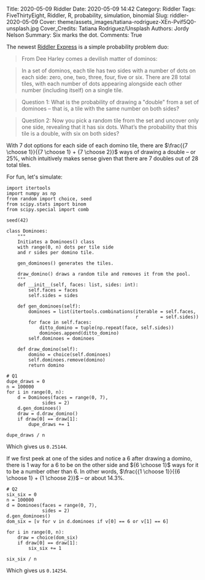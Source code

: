 Title: 2020-05-09 Riddler
Date: 2020-05-09 14:42
Category: Riddler
Tags: FiveThirtyEight, Riddler, R, probability, simulation, binomial
Slug: riddler-2020-05-09
Cover: theme/assets_images/tatiana-rodriguez-XEn-Pvif5Q0-unsplash.jpg
Cover_Credits: Tatiana Rodriguez/Unsplash
Authors: Jordy Nelson
Summary: Six marks the dot. 
Comments: True

<script type="text/x-mathjax-config">
MathJax.Hub.Config({
 "HTML-CSS": { linebreaks: { automatic: true } },
         SVG: { linebreaks: { automatic: true } }
});
</script>

The newest [Riddler Express](https://fivethirtyeight.com/features/can-you-eat-an-apple-like-a-toddler/) is a simple probability problem duo:

> From Dee Harley comes a devilish matter of dominos:

> In a set of dominos, each tile has two sides with a number of dots on each side: zero, one, two, three, four, five or six. There are 28 total tiles, with each number of dots appearing alongside each other number (including itself) on a single tile.

> Question 1: What is the probability of drawing a "double" from a set of dominoes &ndash; that is, a tile with the same number on both sides?

> Question 2: Now you pick a random tile from the set and uncover only one side, revealing that it has six dots. What’s the probability that this tile is a double, with six on both sides?

With 7 dot options for each side of each domino tile, there are $\frac{{7 \choose 1}}{{7 \choose 1} + {7 \choose 2}}$ ways of drawing a double &ndash; or 25%, which intuitively makes sense given that there are 7 doubles out of 28 total tiles. 

For fun, let's simulate:

```{python}
import itertools
import numpy as np
from random import choice, seed
from scipy.stats import binom
from scipy.special import comb

seed(42)

class Dominoes:
    """
    Initiates a Dominoes() class 
    with range(0, n) dots per tile side
    and r sides per domino tile.
    
    gen_dominoes() generates the tiles.
    
    draw_domino() draws a random tile and removes it from the pool.
    """
    def __init__(self, faces: list, sides: int):
        self.faces = faces
        self.sides = sides
    
    def gen_dominoes(self):
        dominoes = list(itertools.combinations(iterable = self.faces, 
                                               r        = self.sides))
        for face in self.faces:
            ditto_domino = tuple(np.repeat(face, self.sides))
            dominoes.append(ditto_domino)
        self.dominoes = dominoes
        
    def draw_domino(self):
        domino = choice(self.dominoes)
        self.dominoes.remove(domino)
        return domino

# Q1
dupe_draws = 0
n = 100000
for i in range(0, n):
    d = Dominoes(faces = range(0, 7),
             sides = 2)
    d.gen_dominoes()
    draw = d.draw_domino()
    if draw[0] == draw[1]:
        dupe_draws += 1

dupe_draws / n
```
Which gives us `0.25144`.

If we first peek at one of the sides and notice a 6 after drawing a domino, there is 1 way for a 6 to be on the other side and ${6 \choose 1}$ ways for it to be a number other than 6. In other words, $\frac{{1 \choose 1}}{{6 \choose 1} + {1 \choose 2}}$ &ndash; or about 14.3%. 

```{python}
# Q2
six_six = 0
n = 100000
d = Dominoes(faces = range(0, 7),
             sides = 2)
d.gen_dominoes()
dom_six = [v for v in d.dominoes if v[0] == 6 or v[1] == 6]

for i in range(0, n):
    draw = choice(dom_six)
    if draw[0] == draw[1]:
        six_six += 1

six_six / n
```
Which gives us `0.14254`.
